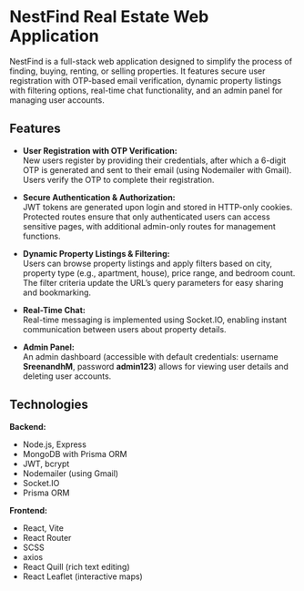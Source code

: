 # NestFind Real Estate Web Application

NestFind is a full-stack web application designed to simplify the process of finding, buying, renting, or selling properties. It features secure user registration with OTP-based email verification, dynamic property listings with filtering options, real-time chat functionality, and an admin panel for managing user accounts.

## Features

- **User Registration with OTP Verification:**  
  New users register by providing their credentials, after which a 6-digit OTP is generated and sent to their email (using Nodemailer with Gmail). Users verify the OTP to complete their registration.

- **Secure Authentication & Authorization:**  
  JWT tokens are generated upon login and stored in HTTP-only cookies. Protected routes ensure that only authenticated users can access sensitive pages, with additional admin-only routes for management functions.

- **Dynamic Property Listings & Filtering:**  
  Users can browse property listings and apply filters based on city, property type (e.g., apartment, house), price range, and bedroom count. The filter criteria update the URL’s query parameters for easy sharing and bookmarking.

- **Real-Time Chat:**  
  Real-time messaging is implemented using Socket.IO, enabling instant communication between users about property details.

- **Admin Panel:**  
  An admin dashboard (accessible with default credentials: username **SreenandhM**, password **admin123**) allows for viewing user details and deleting user accounts.

## Technologies

**Backend:**  
- Node.js, Express  
- MongoDB with Prisma ORM  
- JWT, bcrypt  
- Nodemailer (using Gmail)  
- Socket.IO  
- Prisma ORM

**Frontend:**  
- React, Vite  
- React Router  
- SCSS  
- axios  
- React Quill (rich text editing)  
- React Leaflet (interactive maps)



